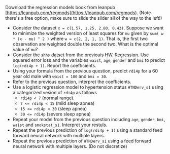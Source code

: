 Download the regression models book from leanpub [https://leanpub.com/regmods](https://leanpub.com/regmods). 
(Note there's a free option, make sure to slide the slider all of the way to the left!)

* Consider the dataset `x = c(1.57, 1.25, 2.80, 0.43)`. Suppose we want to minimize the weighted version of least squares for `mu`
given by `sum( w * (x - mu) ^ 2 )` where `w = c(2, 2, 1, 1)`. That is, the first two observation are weighted double the second two. What
is the optimal value of `mu`?
* Consider the `shhs` datset from the previouis HW. Regression. Use squared error loss and the variables
`waist`, `age`, `gender` and `bmi` to predict `log(rdi4p + 1)`. Report the coefficients.
* Using your formula from the previous question, predict `rdi4p` for a 60 year old male with `waist = 100` and `bmi = 30`. 
* Refer to the previous question, interpret the coefficients.
* Use a logistic regression model to hypertension status `HTNDerv_s1` using a categorized vesion of `rdi4p` as follows
  * `rdi4p < 7` (normal range).
  * `7 <= rdi4p < 15` (mild sleep apnea)
  * `15 <= rdi4p < 30` (sleep apnea)
  * `30 <= rdi4p` (severe sleep apnea)
* Repeat your model from the previous question including `age`, `gender`, `bmi`, `waist` and `smokstat_s1`. Interpret your restuls. 
* Repeat the previous prediction of `log(rdi4p + 1)` using a standard feed forward neural network with multiple layers.
* Repeat the previous prediction of `HTNDerv_s1` using a feed forward neural network with multiple layers. (Do not discretize)
 
